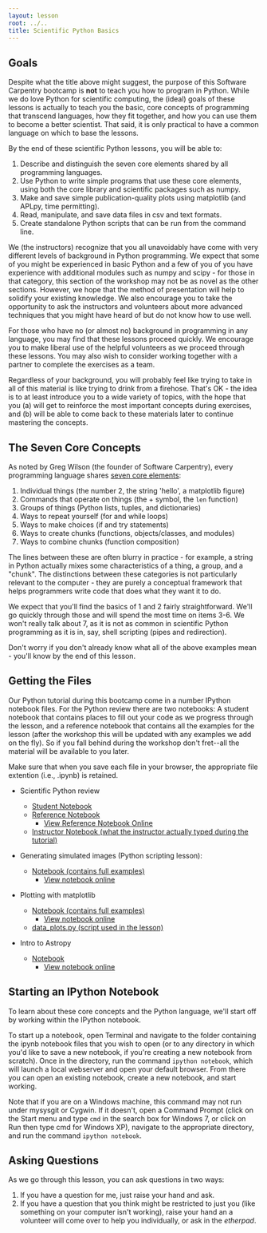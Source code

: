 ```yaml
---
layout: lesson
root: ../..
title: Scientific Python Basics
---
```


Goals
-----

Despite what the title above might suggest, the purpose of this Software
Carpentry bootcamp is __not__ to teach you how to program in Python. While we
do love Python for scientific computing, the (ideal) goals of these lessons is
actually to teach you the basic, core concepts of programming that transcend
languages, how they fit together, and how you can use them to become a better
scientist.  That said, it is only practical to have a common language on which
to base the lessons.

By the end of these scientific Python lessons, you will be able to:

1.	Describe and distinguish the seven core elements shared by all programming 
	languages.
2.	Use Python to write simple programs that use these core elements, using 
	both the core library and scientific packages such as numpy.
3.	Make and save simple publication-quality plots using matplotlib (and APLpy,
    time permitting).
4.	Read, manipulate, and save data files in csv and text formats.
5.	Create standalone Python scripts that can be run from the command line.

We (the instructors) recognize that you all unavoidably have come with very
different levels of background in Python programming. We expect that some of
you might be experienced in basic Python and a few of you of you have
experience with additional modules such as numpy and scipy - for those in that
category, this section of the workshop may not be as novel as the other
sections. However, we hope that the method of presentation will help to
solidify your existing knowledge. We also encourage you to take the opportunity
to ask the instructors and volunteers about more advanced techniques that you
might have heard of but do not know how to use well.

For those who have no (or almost no) background in programming in any language,
you may find that these lessons proceed quickly. We encourage you to make
liberal use of the helpful volunteers as we proceed through these lessons. You
may also wish to consider working together with a partner to complete the
exercises as a team.

Regardless of your background, you will probably feel like trying to take in
all of this material is like trying to drink from a firehose. That's OK - the
idea is to at least introduce you to a wide variety of topics, with the hope
that you (a) will get to reinforce the most important concepts during
exercises, and (b) will be able to come back to these materials later to
continue mastering the concepts.

The Seven Core Concepts
-----------------------

As noted by Greg Wilson (the founder of Software Carpentry), every programming 
language shares [seven core elements][1]:

1.	Individual things (the number 2, the string 'hello', a matplotlib figure)
2.	Commands that operate on things (the + symbol, the `len` function)
3.	Groups of things (Python lists, tuples, and dictionaries)
4.	Ways to repeat yourself (for and while loops)
5.	Ways to make choices (if and try statements)
6.	Ways to create chunks (functions, objects/classes, and modules)
7.	Ways to combine chunks (function composition)

The lines between these are often blurry in practice - for example, a string in
Python actually mixes some characteristics of a thing, a group, and a "chunk".
The distinctions between these categories is not particularly relevant to the
computer - they are purely a conceptual framework that helps programmers write
code that does what they want it to do.

We expect that you'll find the basics of 1 and 2 fairly straightforward. We'll
go quickly through those and will spend the most time on items 3-6. We won't
really talk about 7, as it is not as common in scientific Python programming as
it is in, say, shell scripting (pipes and redirection).

Don't worry if you don't already know what all of the above examples mean - 
you'll know by the end of this lesson.

Getting the Files
-----------------

Our Python tutorial during this bootcamp come in a number IPython notebook
files.  For the Python review there are two notebooks: A student notebook
that contains places to fill out your code as we progress through the lesson,
and a reference notebook that contains all the examples for the lesson (after
the workshop this will be updated with any examples we add on the fly).  So if
you fall behind during the workshop don't fret--all the material will be
available to you later.

Make sure that when you save each file in your browser, the appropriate file
extention (i.e., .ipynb) is retained.

*   Scientific Python review
    - [Student Notebook](python.ipynb)
    - [Reference Notebook](python-full.ipynb)
      - [View Reference Notebook Online](http://nbviewer.ipython.org/github/abostroem/2015-01-03-aas/blob/gh-pages/intermediate/python-review/python-full.ipynb)
    - [Instructor Notebook (what the instructor actually typed during
       the tutorial)](http://nbviewer.ipython.org/github/abostroem/2015-01-03-aas/blob/gh-pages/intermediate/python-review/python-instructor.ipynb)

*  Generating simulated images (Python scripting lesson):
   - [Notebook (contains full examples)](https://github.com/abostroem/2015-01-03-aas/raw/gh-pages/intermediate/python-simcluster/simulated.ipynb)
     - [View notebook online](http://nbviewer.ipython.org/github/abostroem/2015-01-03-aas/blob/gh-pages/intermediate/python-simcluster/simulated.ipynb)

* Plotting with matplotlib
  - [Notebook (contains full examples)](https://github.com/abostroem/2015-01-03-aas/raw/gh-pages/intermediate/matplotlib/Plotting%20with%20matplotlib.ipynb)
    - [View notebook online](http://nbviewer.ipython.org/github/abostroem/2015-01-03-aas/blob/gh-pages/intermediate/matplotlib/Plotting%20with%20matplotlib.ipynb)
  - [data_plots.py (script used in the lesson)](https://github.com/abostroem/2015-01-03-aas/raw/gh-pages/intermediate/matplotlib/data_plots.py)

* Intro to Astropy
  - [Notebook](https://github.com/abostroem/2015-01-03-aas/raw/gh-pages/intermediate/astropy/Introduction_to_Astropy.ipynb)
    - [View notebook online](http://nbviewer.ipython.org/github/abostroem/2015-01-03-aas/blob/gh-pages/intermediate/astropy/Introduction_to_Astropy.ipynb)
   

Starting an IPython Notebook
----------------------------

To learn about these core concepts and the Python language, we'll start off by
working within the IPython notebook.

To start up a notebook, open Terminal and navigate to the folder containing the
ipynb notebook files that you wish to open (or to any directory in which you'd
like to save a new notebook, if you're creating a new notebook from scratch).
Once in the directory, run the command `ipython notebook`, which will launch a
local webserver and open your default browser. From there you can open an
existing notebook, create a new notebook, and start working.

Note that if you are on a Windows machine, this command may not run under
mysysgit or Cygwin. If it doesn't, open a Command Prompt (click on the Start
menu and type `cmd` in the search box for Windows 7, or click on Run then type
cmd for Windows XP), navigate to the appropriate directory, and run the command
`ipython notebook`.

Asking Questions
----------------

As we go through this lesson, you can ask questions in two ways:

1.	If you have a question for me, just raise your hand and ask.
2.	If you have a question that you think might be restricted to just you (like 
	something on your computer isn't working), raise your hand an a volunteer 
	will come over to help you individually, or ask in the *etherpad*.


[1]: 
http://software-carpentry.org/2012/08/applying-pedagogical-principles-in-this-course.html
